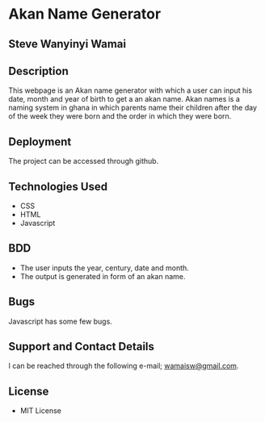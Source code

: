# Akan Name Generator

## Steve Wanyinyi Wamai

## Description
This webpage is an Akan name generator with which a user can input his date, month and
year of birth to get a an akan name. Akan names is a naming system in ghana in which parents name their
children after the day of the week they were born and the order in which they were born.

## Deployment
The project can be accessed through github.

##  Technologies Used
 
 - CSS
 - HTML
 - Javascript

##  BDD

- The user inputs the year, century, date and month.
- The output is generated in form of an akan name.

 ## Bugs
Javascript has some few bugs.

 ## Support and Contact Details
 I can be reached through the following e-mail; wamaisw@gmail.com.

 ## License
 - MIT License